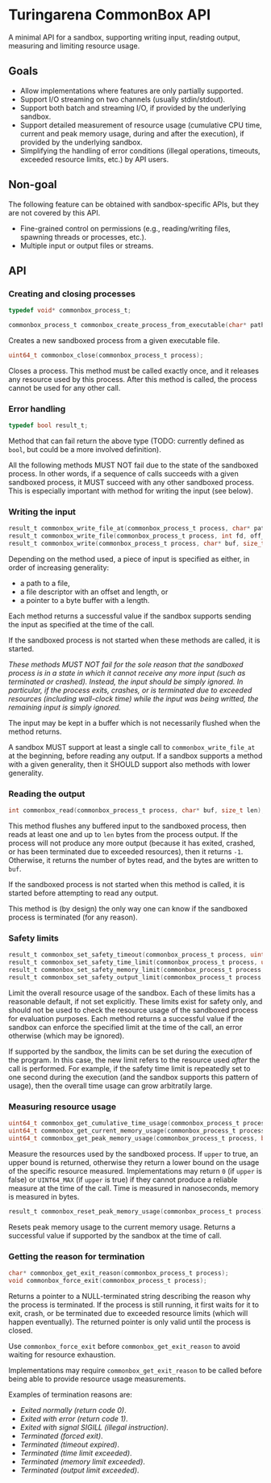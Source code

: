 # Turingarena CommonBox API

A minimal API for a sandbox, supporting writing input, reading output, measuring and limiting resource usage.

## Goals

* Allow implementations where features are only partially supported.
* Support I/O streaming on two channels (usually stdin/stdout).
* Support both batch and streaming I/O, if provided by the underlying sandbox.
* Support detailed measurement of resource usage (cumulative CPU time, current and peak memory usage, during and after the execution), if provided by the underlying sandbox.
* Simplifying the handling of error conditions (illegal operations, timeouts, exceeded resource limits, etc.) by API users.

## Non-goal

The following feature can be obtained with sandbox-specific APIs, but they are not covered by this API.

* Fine-grained control on permissions (e.g., reading/writing files, spawning threads or processes, etc.).
* Multiple input or output files or streams.

## API

### Creating and closing processes

```c
typedef void* commonbox_process_t;

commonbox_process_t commonbox_create_process_from_executable(char* path);
```

Creates a new sandboxed process from a given executable file.

```c
uint64_t commonbox_close(commonbox_process_t process);
```

Closes a process.
This method must be called exactly once, and it releases any resource used by this process.
After this method is called, the process cannot be used for any other call.

### Error handling

```c
typedef bool result_t;
```

Method that can fail return the above type (TODO: currently defined as `bool`, but could be a more involved definition).

All the following methods MUST NOT fail due to the state of the sandboxed process.
In other words, if a sequence of calls succeeds with a given sandboxed process, it MUST succeed with any other sandboxed process.
This is especially important with method for writing the input (see below).

### Writing the input

```c
result_t commonbox_write_file_at(commonbox_process_t process, char* path);
result_t commonbox_write_file(commonbox_process_t process, int fd, off_t offset, size_t len);
result_t commonbox_write(commonbox_process_t process, char* buf, size_t len);
```

Depending on the method used, a piece of input is specified as either, in order of increasing generality:

* a path to a file,
* a file descriptor with an offset and length, or
* a pointer to a byte buffer with a length.

Each method returns a successful value if the sandbox supports sending the input as specified at the time of the call.

If the sandboxed process is not started when these methods are called, it is started.

*These methods MUST NOT fail for the sole reason that the sandboxed process is in a state in which it cannot receive any more input (such as terminated or crashed). Instead, the input should be simply ignored.
In particular, if the process exits, crashes, or is terminated due to exceeded resources (including wall-clock time)
while the input was being writted, the remaining input is simply ignored.*

The input may be kept in a buffer which is not necessarily flushed when the method returns.

A sandbox MUST support at least a single call to `commonbox_write_file_at` at the beginning, before reading any output.
If a sandbox supports a method with a given generality, then it SHOULD support also methods with lower generality.

### Reading the output

```c
int commonbox_read(commonbox_process_t process, char* buf, size_t len);
```

This method flushes any buffered input to the sandboxed process, then reads at least one and up to `len` bytes from the process output.
If the process will not produce any more output (because it has exited, crashed, or has been terminated due to exceeded resources),
then it returns `-1`.
Otherwise, it returns the number of bytes read, and the bytes are written to `buf`.

If the sandboxed process is not started when this method is called, it is started before attempting to read any output.

This method is (by design) the only way one can know if the sandboxed process is terminated (for any reason).

### Safety limits

```c
result_t commonbox_set_safety_timeout(commonbox_process_t process, uint64_t nanos);
result_t commonbox_set_safety_time_limit(commonbox_process_t process, uint64_t nanos);
result_t commonbox_set_safety_memory_limit(commonbox_process_t process, uint64_t bytes);
result_t commonbox_set_safety_output_limit(commonbox_process_t process, uint64_t bytes);
```

Limit the overall resource usage of the sandbox.
Each of these limits has a reasonable default, if not set explicitly.
These limits exist for safety only, and should not be used to check the resource usage of the sandboxed process for evaluation purposes.
Each method returns a successful value if the sandbox can enforce the specified limit at the time of the call, an error otherwise (which may be ignored).

If supported by the sandbox, the limits can be set during the execution of the program.
In this case, the new limit refers to the resource used *after* the call is performed.
For example, if the safety time limit is repeatedly set to one second during the execution (and the sandbox supports this pattern of usage), then the overall time usage can grow arbitratily large.

### Measuring resource usage

```c
uint64_t commonbox_get_cumulative_time_usage(commonbox_process_t process, bool upper);
uint64_t commonbox_get_current_memory_usage(commonbox_process_t process, bool upper);
uint64_t commonbox_get_peak_memory_usage(commonbox_process_t process, bool upper);
```

Measure the resources used by the sandboxed process.
If `upper` to true, an upper bound is returned, otherwise they return a lower bound on the usage of the specific resource measured.
Implementations may return `0` (if `upper` is false) or `UINT64_MAX` (if `upper` is true) if they cannot produce a reliable measure at the time of the call.
Time is measured in nanoseconds, memory is measured in bytes.

```c
result_t commonbox_reset_peak_memory_usage(commonbox_process_t process);
```

Resets peak memory usage to the current memory usage.
Returns a successful value if supported by the sandbox at the time of call.

### Getting the reason for termination

```c
char* commonbox_get_exit_reason(commonbox_process_t process);
void commonbox_force_exit(commonbox_process_t process);
```

Returns a pointer to a NULL-terminated string describing the reason why the process is terminated.
If the process is still running, it first waits for it to exit, crash, or be terminated due to exceeded resource limits (which will happen eventually).
The returned pointer is only valid until the process is closed.

Use `commonbox_force_exit` before `commonbox_get_exit_reason` to avoid waiting for resource exhaustion.

Implementations may require `commonbox_get_exit_reason` to be called before being able to provide resource usage measurements.

Examples of termination reasons are:

* *Exited normally (return code 0)*.
* *Exited with error (return code 1)*.
* *Exited with signal SIGILL (illegal instruction)*.
* *Terminated (forced exit)*.
* *Terminated (timeout expired)*.
* *Terminated (time limit exceeded)*.
* *Terminated (memory limit exceeded)*.
* *Terminated (output limit exceeded)*.
